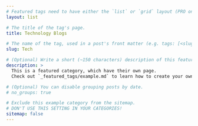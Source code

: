 ```yaml
---
# Featured tags need to have either the `list` or `grid` layout (PRO only).
layout: list

# The title of the tag's page.
title: Technology Blogs

# The name of the tag, used in a post's front matter (e.g. tags: [<slug>]).
slug: Tech

# (Optional) Write a short (~150 characters) description of this featured tag.
description: >
  This is a featured category, which have their own page.
  Check out `_featured_tags/example.md` to learn how to create your own.

# (Optional) You can disable grouping posts by date.
# no_groups: true

# Exclude this example category from the sitemap.
# DON'T USE THIS SETTING IN YOUR CATEGORIES!
sitemap: false
---
```

